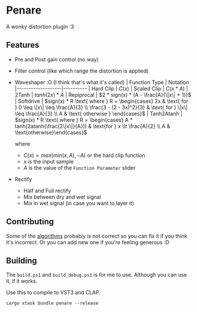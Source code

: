 # Penare

A wonky distortion plugin :3 

## Features
- Pre and Post gain control (no way)
- Filter control (like which range the distortion is applied)
- Waveshaper :O (I think that's what it's called)
  | Function Type     | Notation
  |-------------------|----------
  | Hard Clip         | $C(x)$
  | Scaled Clip       | $C(x * A)$
  | 2Tanh             | $tanh(2x) * A$
  | Repiprocal        | $2 * sign(x) * (A - \frac{A}{\|x\| + 1})$
  | Softdrive         | $sign(x) * R \text{ where } R = \begin{cases} 2x & \text{ for } 0 \leq \|x\| \leq \frac{A}{3} \\ \frac{3 - (2 - 3x)^2}{3} & \text{ for } \|x\| \leq \frac{A}{3} \\ A & \text{ otherwise } \end{cases}$
  | Tanh2Atanh        | $sign(x) * R \text{ where } R = \begin{cases} A * tanh(2atanh(\frac{2\|x\|}{A})) & \text{for } x \lt \frac{A}{2} \\ A & \text{otherwise}\end{cases}$

  where
  - $C(x) = max(min(x, A), -A)$ or the hard clip function
  - $x$ is the input sample
  - $A$ is the value of the `Function Parameter` slider
- Rectify
  - Half and Full rectify
  - Mix between dry and wet signal
  - Mix in wet signal (in case you want to layer it)

## Contributing
Some of the [algorithms](src/clip.rs) probably is not correct so you can fix it if you think it's incorrect. Or you can add new one if you're feeling generous :D

## Building

The `build.ps1` and `build_debug.ps1` is for me to use. Although you can use it, if it works.

Use this to compile to VST3 and CLAP.

```shell
cargo xtask bundle penare --release
```
